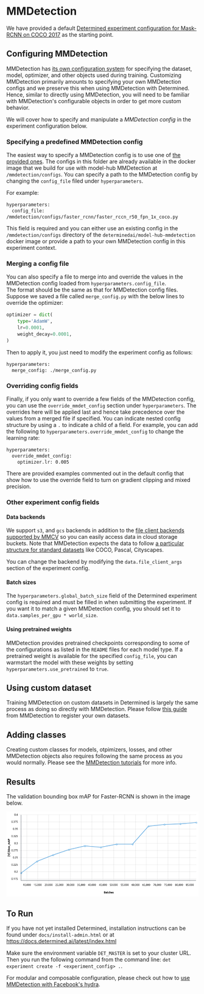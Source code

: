 # MMDetection

We have provided a default [Determined experiment configuration for Mask-RCNN on COCO 2017](./maskrcnn.yaml) as the starting point.

## Configuring MMDetection

MMDetection has [its own configuration system](https://mmdetection.readthedocs.io/en/latest/tutorials/config.html) for specifying the dataset, model, optimizer, and other objects used during training. Customizing MMDetection primarily amounts to specifying
your own MMDetection configs and we preserve this when using MMDetection with Determined. Hence, similar to directly using MMDetection, you will need to be familiar with MMDetection's configurable objects in order to get more custom behavior.

We will cover how to specify and manipulate a _MMDetection config_ in the experiment configuration below.

### Specifying a predefined MMDetection config

The easiest way to specify a MMDetection config is to use one of [the provided ones](https://github.com/open-mmlab/mmdetection/tree/master/configs). The configs in this folder are already available in the docker image that we build for use with model-hub MMDetection at `/mmdetection/configs`. You can specify a path to the MMDetection config by changing the `config_file` filed under `hyperparameters`.

For example:

```
hyperparameters:
  config_file: /mmdetection/configs/faster_rcnn/faster_rccn_r50_fpn_1x_coco.py
```

This field is required and you can either use an existing config in the `/mmdetection/configs` directory of the `determinedai/model-hub-mmdetection` docker image or provide a path to your own MMDetection config in this experiment context.

### Merging a config file

You can also specify a file to merge into and override the values in the MMDetection config loaded from `hyperparameters.config_file`.  
The format should be the same as that for MMDetection config files. Suppose we saved a file called `merge_config.py` with
the below lines to override the optimizer:

```python
optimizer = dict(
    type='AdamW',
    lr=0.0001,
    weight_decay=0.0001,
)
```

Then to apply it, you just need to modify the experiment config as follows:

```
hyperparameters:
  merge_config: ./merge_config.py
```

### Overriding config fields

Finally, if you only want to override a few fields of the MMDetection config, you can use the
`override_mmdet_config` section under `hyperparameters`. The overrides here will be applied last
and hence take precedence over the values from a merged file if specified.
You can indicate nested config structure by using a `.` to indicate a child of a field. For example,
you can add the following to `hyperparameters.override_mmdet_config` to change the learning rate:

```
hyperparameters:
  override_mmdet_config:
    optimizer.lr: 0.005
```

There are provided examples commented out in the default config that show how to use the override
field to turn on gradient clipping and mixed precision.

### Other experiment config fields

#### Data backends

We support `s3`, and `gcs` backends in addition to the [file client backends supported by MMCV](https://mmcv.readthedocs.io/en/latest/_modules/mmcv/fileio/file_client.html#FileClient) so you can easily access data in cloud storage buckets. Note that MMDetection expects the data to follow [a particular structure for standard datasets](https://mmdetection.readthedocs.io/en/latest/1_exist_data_model.html#test-existing-models-on-standard-datasets) like COCO, Pascal, Cityscapes.

You can change the backend by modifying the `data.file_client_args` section of the experiment config.

#### Batch sizes

The `hyperparameters.global_batch_size` field of the Determined experiment config is required and must be filled in when submitting the experiment. If you want it to match a given MMDetection config, you should set it to `data.samples_per_gpu * world_size`.

#### Using pretrained weights

MMDetection provides pretrained checkpoints corresponding to some of the configurations as listed in the `README` files for each model type. If a pretrained weight is available for the specified `config_file`, you can warmstart the model with these weights by setting `hyperparameters.use_pretrained` to `true`.

## Using custom dataset

Training MMDetection on custom datasets in Determined is largely the same process as doing so directly with MMDetection. Please follow [this guide](https://mmdetection.readthedocs.io/en/latest/tutorials/customize_dataset.html) from MMDetection to register your own datasets.

## Adding classes

Creating custom classes for models, otpimizers, losses, and other MMDetection objects also requires following the same process as you would normally. Please see the [MMDetection tutorials](https://mmdetection.readthedocs.io/en/latest/tutorials/customize_models.html) for more info.

## Results

The validation bounding box mAP for Faster-RCNN is shown in the image below.

![Faster-RCNN mAP](fasterrcnn.png "Faster-RCNN")

## To Run

If you have not yet installed Determined, installation instructions can be found
under `docs/install-admin.html` or at https://docs.determined.ai/latest/index.html

Make sure the environment variable `DET_MASTER` is set to your cluster URL.
Then you run the following command from the command line: `det experiment create -f <experiment_config> .`.

For modular and composable configuration, please check out how to [use MMDetection with Facebook's hydra](./hydra/README.md`).
